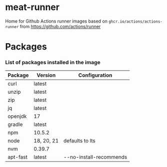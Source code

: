 # meat-runner
Home for Github Actions runner images based on `ghcr.io/actions/actions-runner` from https://github.com/actions/runner

# Packages

### List of packages installed in the image

| Package  | Version    | Configuration           |
|----------|------------|-------------------------|
| curl     | latest     |                         |
| unzip    | latest     |                         |
| zip      | latest     |                         |
| jq       | latest     |                         |
| openjdk  | 17         |                         |
| gradle   | latest     |                         |
| npm      | 10.5.2     |                         |
| node     | 18, 20, 21 | defaults to lts         |
| nvm      | 0.39.7     |                         |
| apt-fast | latest     | --no-install-recommends |